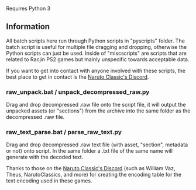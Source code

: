 Requires Python 3

## Information

All batch scripts here run through Python scripts in "pyscripts" folder. The batch script is useful for multiple file dragging and dropping, otherwise the Python scripts can just be used. Inside of "miscscripts" are scripts that are related to Racjin PS2 games but mainly unspecific towards acceptable data.

If you want to get into contact with anyone involved with these scripts, the best place to get in contact is the [Naruto Classic's Discord](https://discord.gg/jhKmg97).

### raw_unpack.bat / unpack_decompressed_raw.py
Drag and drop decompressed .raw file onto the script file, it will output the unpacked assets (or "sections") from the archive into the same folder as the decompressed .raw file.

### raw_text_parse.bat / parse_raw_text.py
Drag and drop decompressed .raw text file (with asset, "section", metadata or not) onto script. In the same folder a .txt file of the same name will generate with the decoded text.

Thanks to those on the [Naruto Classic's Discord](https://discord.gg/jhKmg97) (such as William Vaz, Theus, NarutoClassics, and more) for creating the encoding table for the text encoding used in these games.
